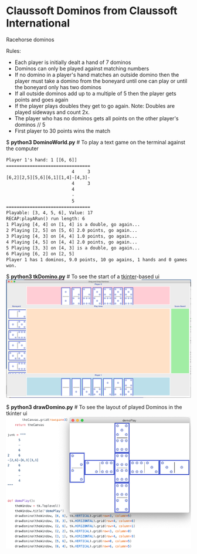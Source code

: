 # Claussoft Dominos from Claussoft International
Racehorse dominos

Rules:
* Each player is initially dealt a hand of 7 dominos
* Dominos can only be played against matching numbers
* If no domino in a player's hand matches an outside domino then the player must take a domino from the boneyard until one can play or until the boneyard only has two dominos
* If all outside dominos add up to a multiple of 5 then the player gets points and goes again
* If the player plays doubles they get to go again.  Note: Doubles are played sideways and count 2x.
* The player who has no dominos gets all points on the other player's dominos // 5
* First player to 30 points wins the match

$ __python3 DominoWorld.py__  # To play a text game on the terminal against the computer
```
Player 1's hand: 1 [[6, 6]]
================================
                         4     3
[6,2][2,5][5,6][6,1][1,4]-[4,3]-
                         4     3
                         4
                         -
                         5
================================
Playable: [3, 4, 5, 6], Value: 17
RECAP:playARun() run length: 6
1 Playing [4, 4] on [1, 4] is a double, go again...
2 Playing [2, 5] on [5, 6] 2.0 points, go again...
3 Playing [4, 3] on [4, 4] 1.0 points, go again...
4 Playing [4, 5] on [4, 4] 2.0 points, go again...
5 Playing [3, 3] on [4, 3] is a double, go again...
6 Playing [6, 2] on [2, 5] 
Player 1 has 1 dominos, 9.0 points, 10 go agains, 1 hands and 0 games won.
```

$ __python3 tkDomino.py__  # To see the start of a [tkinter](https://docs.python.org/3/library/tk.html)-based ui
![tkDomino.py.png](images/tkDomino.py.png)

$ __python3 drawDomino.py__  # To see the layout of played Dominos in the tkinter ui
![drawDomino.py.png](images/drawDomino.py.png)
